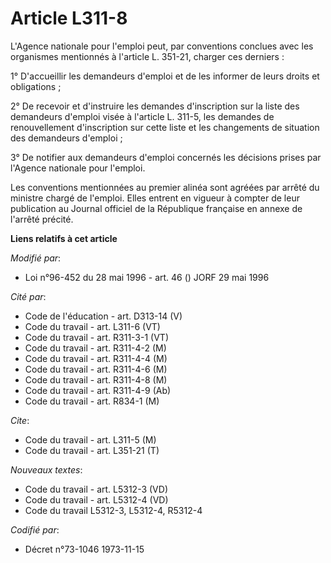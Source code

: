 # Article L311-8

L'Agence nationale pour l'emploi peut, par conventions conclues avec les organismes mentionnés à l'article L. 351-21, charger
ces derniers :

1° D'accueillir les demandeurs d'emploi et de les informer de leurs droits et obligations ;

2° De recevoir et d'instruire les demandes d'inscription sur la liste des demandeurs d'emploi visée à l'article L. 311-5, les
demandes de renouvellement d'inscription sur cette liste et les changements de situation des demandeurs d'emploi ;

3° De notifier aux demandeurs d'emploi concernés les décisions prises par l'Agence nationale pour l'emploi.

Les conventions mentionnées au premier alinéa sont agréées par arrêté du ministre chargé de l'emploi. Elles entrent en
vigueur à compter de leur publication au Journal officiel de la République française en annexe de l'arrêté précité.

**Liens relatifs à cet article**

_Modifié par_:

  - Loi n°96-452 du 28 mai 1996 - art. 46 () JORF 29 mai 1996

_Cité par_:

  - Code de l'éducation - art. D313-14 (V)
  - Code du travail - art. L311-6 (VT)
  - Code du travail - art. R311-3-1 (VT)
  - Code du travail - art. R311-4-2 (M)
  - Code du travail - art. R311-4-4 (M)
  - Code du travail - art. R311-4-6 (M)
  - Code du travail - art. R311-4-8 (M)
  - Code du travail - art. R311-4-9 (Ab)
  - Code du travail - art. R834-1 (M)

_Cite_:

  - Code du travail - art. L311-5 (M)
  - Code du travail - art. L351-21 (T)

_Nouveaux textes_:

  - Code du travail - art. L5312-3 (VD)
  - Code du travail - art. L5312-4 (VD)
  - Code du travail L5312-3, L5312-4, R5312-4

_Codifié par_:

  - Décret n°73-1046 1973-11-15
